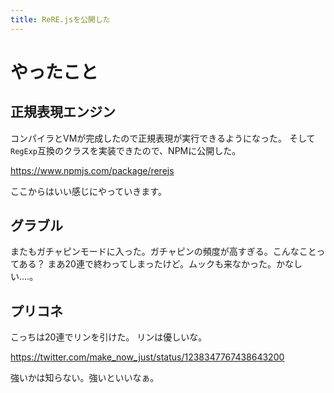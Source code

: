 ```yaml
---
title: ReRE.jsを公開した
---
```


# やったこと

## 正規表現エンジン

コンパイラとVMが完成したので正規表現が実行できるようになった。
そして`RegExp`互換のクラスを実装できたので、NPMに公開した。

<https://www.npmjs.com/package/rerejs>

ここからはいい感じにやっていきます。

## グラブル

またもガチャピンモードに入った。ガチャピンの頻度が高すぎる。こんなことってある？
まあ20連で終わってしまったけど。ムックも来なかった。かなしい‥‥。

## プリコネ

こっちは20連でリンを引けた。
リンは優しいな。

<https://twitter.com/make_now_just/status/1238347767438643200>

強いかは知らない。強いといいなぁ。
